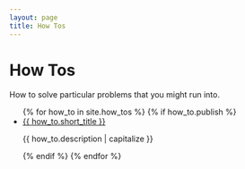```yaml
---
layout: page
title: How Tos
---
```


# How Tos

How to solve particular problems that you might run into.

<ul>
{% for how_to in site.how_tos %}
  {% if how_to.publish %}
    <li>
      <a href="{{ how_to.url }}">{{ how_to.short_title }}</a>
      <p>{{ how_to.description | capitalize }}</p>
    </li>
  {% endif %}
{% endfor %}
</ul>